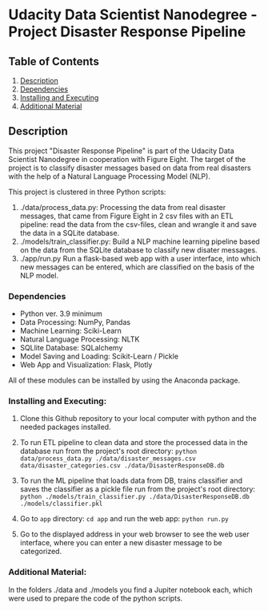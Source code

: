 # Udacity Data Scientist Nanodegree - Project Disaster Response Pipeline

## Table of Contents
1. [Description](#description)
2. [Dependencies](#dependencies)
3. [Installing and Executing](#execution)
3. [Additional Material](#additional)

<a name="descripton"></a>
## Description

This project "Disaster Response Pipeline" is part of the Udacity Data Scientist Nanodegree in cooperation with Figure Eight.
The target of the project is to classify disaster messages based on data from real disasters with the help of a Natural Language Processing Model (NLP).

This project is clustered in three Python scripts:

1. ./data/process_data.py:
Processing the data from real disaster messages, that came from Figure Eight in 2 csv files with an ETL pipeline: read the data from the csv-files, clean and wrangle it and save the data in a SQLite database.
2. ./models/train_classifier.py:
Build a NLP machine learning pipeline based on the data from the SQLite database to classify new disater messages.  
3. ./app/run.py
Run a flask-based web app with a user interface, into which new messages can be entered, which are classified on the basis of the NLP model.

<a name="dependencies"></a>
### Dependencies

* Python ver. 3.9 minimum
* Data Processing: NumPy, Pandas
* Machine Learning: Sciki-Learn
* Natural Language Processing: NLTK
* SQLlite Database: SQLalchemy
* Model Saving and Loading: Scikit-Learn / Pickle
* Web App and Visualization: Flask, Plotly

All of these modules can be installed by using the Anaconda package.

<a name="execution"></a>
### Installing and Executing:

1. Clone this Github repository to your local computer with python and the needed packages installed.

2. To run ETL pipeline to clean data and store the processed data in the database run from the project's root directory:
        `python data/process_data.py ./data/disaster_messages.csv data/disaster_categories.csv ./data/DisasterResponseDB.db`
3. To run the ML pipeline that loads data from DB, trains classifier and saves the classifier as a pickle file run from the project's root directory:
        `python ./models/train_classifier.py ./data/DisasterResponseDB.db ./models/classifier.pkl`

4. Go to `app` directory: `cd app` and run the web app: `python run.py`

5. Go to the displayed address in your web browser to see the web user interface, where you can enter a new disaster message to be categorized.

<a name="additional"></a>
### Additional Material:

In the folders ./data and ./models you find a Jupiter notebook each, which were used to prepare the code of the python scripts.
